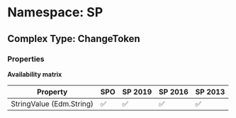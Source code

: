# Namespace: SP

## Complex Type: ChangeToken

### Properties

**Availability matrix**

Property | SPO | SP 2019 | SP 2016 | SP 2013
----------|-----|---------|---------|--------
StringValue (Edm.String) | ✅ | ✅ | ✅ | ✅
